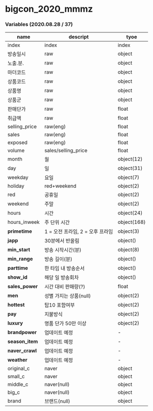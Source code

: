 # bigcon_2020_mmmz

### Variables (2020.08.28 / 37)

name | descript | tyoe 
---- | ---- | ---- 
index | index | index 
방송일시 | raw | object 
노출.분. | raw | object
마더코드 | raw | object
상품코드 | raw | object
상품명 | raw | object
상품군 | raw | object
판매단가 | raw | float
취급액 | raw | float
selling_price | raw(eng) | float
sales | raw(eng) | float
exposed | raw(eng) | float
volume | sales/selling_price | float
month | 월 | object(12)
day | 일 | object(31)
weekday | 요일 | object(7)
holiday | red+weekend | object(2)
red | 공휴일 | object(2)
weekend | 주말 | object(2)
hours | 시간 | object(24)
hours_inweek | 주 단위 시간 | object(168)
**primetime** | 1 = 오전 프라임, 2 = 오후 프라임 | object(3)
**japp** | 30분에서 반올림 | object()
**min_start** | 방송 시작시간(분) | object(8)
**min_range** | 방송 길이(분) | object()
**parttime** | 한 타임 내 방송순서 | object()
**show_id** | 해당 일 방송회차 | object()
**sales_power** | 시간 대비 판매량(?) | float
**men** | 성별 가지는 상품(null) | object(2)
**hottest** | 탑10 포함여부 | object(2)
**pay** | 지불방식 | object(2)
**luxury** | 명품 단가 50만 이상 | object(2)
**brandpower** | 업데이트 예정 | -
**season_item** | 업데이트 예정 | -
**naver_crawl** | 업데이트 예정 | -
**weather** | 업데이트 예정 | -
original_c | naver | object
small_c | naver | object
middle_c | naver(null) | object
big_c | naver(null) | object
brand | 브랜드(null) | object

